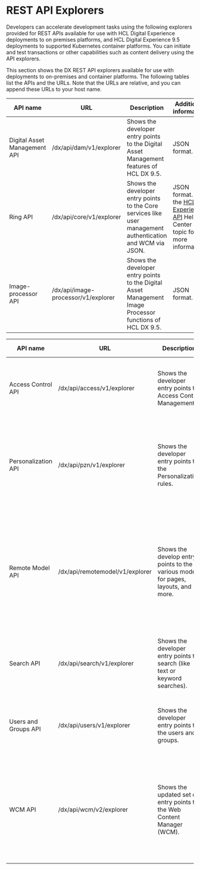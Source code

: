 # REST API Explorers

Developers can accelerate development tasks using the following explorers provided for REST APIs available for use with HCL Digital Experience deployments to on premises platforms, and HCL Digital Experience 9.5 deployments to supported Kubernetes container platforms. You can initiate and test transactions or other capabilities such as content delivery using the API explorers.

This section shows the DX REST API explorers available for use with deployments to on-premises and container platforms. The following tables list the APIs and the URLs. Note that the URLs are relative, and you can append these URLs to your host name.

|API name|URL|Description|Additional information|
|--------|---|-----------|----------------------|
|Digital Asset Management API|/dx/api/dam/v1/explorer|Shows the developer entry points to the Digital Asset Management features of HCL DX 9.5.|JSON format.|
|Ring API|/dx/api/core/v1/explorer|Shows the developer entry points to the Core services like user management authentication and WCM via JSON.|JSON format. See the [HCL Experience API](../hcl_experience_api/index.md) Help Center topic for more information.|
|Image-processor API|/dx/api/image-processor/v1/explorer|Shows the developer entry points to the Digital Asset Management Image Processor functions of HCL DX 9.5.|JSON format.|

|API name|URL|Description|Additional information|
|--------|---|-----------|----------------------|
|Access Control API|/dx/api/access/v1/explorer|Shows the developer entry points to Access Control Management.|Atom XML format. See the [Portal Access Control REST API](../portal_access_control_interfaces/pacrestapi.md) Help Center topic for more information.|
|Personalization API|/dx/api/pzn/v1/explorer|Shows the developer entry points to the Personalization rules.|JSON format. Currently in beta stage as support for more rules are added. See the [HCL Digital Experience Personalization](../../../manage_content/pzn/index.md) Help Center topic for more information.|
|Remote Model API|/dx/api/remotemodel/v1/explorer|Shows the develop entry points to the various models for pages, layouts, and more.|Atom XML format. Support for more endpoints are planned in upcoming releases. See the [Digital Experience Portal Remote Model REST API Explorer](../model_spi/remote_model_rest_api.md) Help Center topic for more information.|
|Search API|/dx/api/search/v1/explorer|Shows the developer entry points to search (like text or keyword searches).|Atom XML format. See the [Search REST API specification](../../../build_sites/search/search-rest-api/index.md) Help Center topic for more information.|
|Users and Groups API|/dx/api/users/v1/explorer|Shows the developer entry points to the users and groups.|Atom XML format. See the [Remote REST service for PUMA](../puma_spi/remote_rest_service_for_puma/index.md) Help Center topic for more information.|
|WCM API|/dx/api/wcm/v2/explorer|Shows the updated set of entry points to the Web Content Manager (WCM).|JSON format. Currently in beta stage as support for more WCM artifacts are added.See the [REST service for Web Content Manager](../../../manage_content/wcm/wcm_artifacts/wcm_dev/wcm_dev_api/index.md) Help Center topic for more information.



